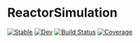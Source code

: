# ReactorSimulation

[![Stable](https://img.shields.io/badge/docs-stable-blue.svg)](https://TheFibonacciEffect.github.io/ReactorSimulation.jl/stable/)
[![Dev](https://img.shields.io/badge/docs-dev-blue.svg)](https://TheFibonacciEffect.github.io/ReactorSimulation.jl/dev/)
[![Build Status](https://github.com/TheFibonacciEffect/ReactorSimulation.jl/actions/workflows/CI.yml/badge.svg?branch=main)](https://github.com/TheFibonacciEffect/ReactorSimulation.jl/actions/workflows/CI.yml?query=branch%3Amain)
[![Coverage](https://codecov.io/gh/TheFibonacciEffect/ReactorSimulation.jl/branch/main/graph/badge.svg)](https://codecov.io/gh/TheFibonacciEffect/ReactorSimulation.jl)
